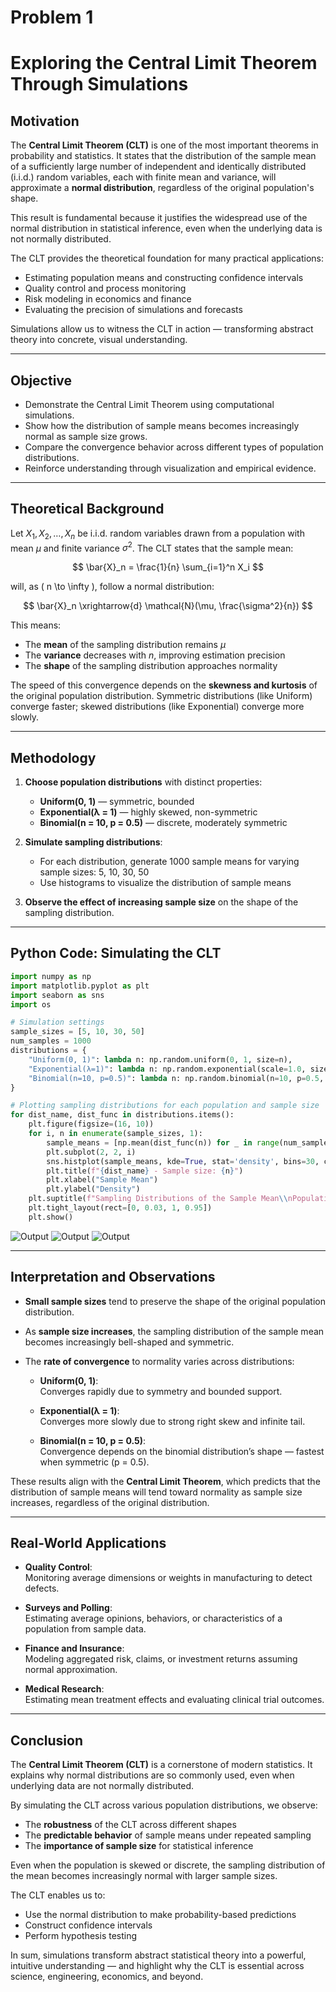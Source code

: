# Problem 1

# Exploring the Central Limit Theorem Through Simulations

## Motivation

The **Central Limit Theorem (CLT)** is one of the most important theorems in probability and statistics. It states that the distribution of the sample mean of a sufficiently large number of independent and identically distributed (i.i.d.) random variables, each with finite mean and variance, will approximate a **normal distribution**, regardless of the original population's shape.

This result is fundamental because it justifies the widespread use of the normal distribution in statistical inference, even when the underlying data is not normally distributed.

The CLT provides the theoretical foundation for many practical applications:

- Estimating population means and constructing confidence intervals
- Quality control and process monitoring
- Risk modeling in economics and finance
- Evaluating the precision of simulations and forecasts

Simulations allow us to witness the CLT in action — transforming abstract theory into concrete, visual understanding.

---

## Objective

- Demonstrate the Central Limit Theorem using computational simulations.
- Show how the distribution of sample means becomes increasingly normal as sample size grows.
- Compare the convergence behavior across different types of population distributions.
- Reinforce understanding through visualization and empirical evidence.

---

## Theoretical Background

Let $X_1, X_2, \dots, X_n$ be i.i.d. random variables drawn from a population with mean $\mu$ and finite variance $\sigma^2$. The CLT states that the sample mean:

$$
\bar{X}_n = \frac{1}{n} \sum_{i=1}^n X_i
$$

will, as \( n \to \infty \), follow a normal distribution:

$$
\bar{X}_n \xrightarrow{d} \mathcal{N}(\mu, \frac{\sigma^2}{n})
$$

This means:

- The **mean** of the sampling distribution remains $\mu$
- The **variance** decreases with $n$, improving estimation precision
- The **shape** of the sampling distribution approaches normality

The speed of this convergence depends on the **skewness and kurtosis** of the original population distribution. Symmetric distributions (like Uniform) converge faster; skewed distributions (like Exponential) converge more slowly.

---

## Methodology

1. **Choose population distributions** with distinct properties:

   - **Uniform(0, 1)** — symmetric, bounded
   - **Exponential(λ = 1)** — highly skewed, non-symmetric
   - **Binomial(n = 10, p = 0.5)** — discrete, moderately symmetric

2. **Simulate sampling distributions**:

   - For each distribution, generate 1000 sample means for varying sample sizes: 5, 10, 30, 50
   - Use histograms to visualize the distribution of sample means

3. **Observe the effect of increasing sample size** on the shape of the sampling distribution.

---

## Python Code: Simulating the CLT

```python
import numpy as np
import matplotlib.pyplot as plt
import seaborn as sns
import os

# Simulation settings
sample_sizes = [5, 10, 30, 50]
num_samples = 1000
distributions = {
    "Uniform(0, 1)": lambda n: np.random.uniform(0, 1, size=n),
    "Exponential(λ=1)": lambda n: np.random.exponential(scale=1.0, size=n),
    "Binomial(n=10, p=0.5)": lambda n: np.random.binomial(n=10, p=0.5, size=n),
}

# Plotting sampling distributions for each population and sample size
for dist_name, dist_func in distributions.items():
    plt.figure(figsize=(16, 10))
    for i, n in enumerate(sample_sizes, 1):
        sample_means = [np.mean(dist_func(n)) for _ in range(num_samples)]
        plt.subplot(2, 2, i)
        sns.histplot(sample_means, kde=True, stat='density', bins=30, color='skyblue')
        plt.title(f"{dist_name} - Sample size: {n}")
        plt.xlabel("Sample Mean")
        plt.ylabel("Density")
    plt.suptitle(f"Sampling Distributions of the Sample Mean\\nPopulation: {dist_name}", fontsize=16)
    plt.tight_layout(rect=[0, 0.03, 1, 0.95])
    plt.show()
```

![Output](CLT.png)
![Output](CLT1.png)
![Output](CLT%20Binomia.png)

---

## Interpretation and Observations

- **Small sample sizes** tend to preserve the shape of the original population distribution.
- As **sample size increases**, the sampling distribution of the sample mean becomes increasingly bell-shaped and symmetric.
- The **rate of convergence** to normality varies across distributions:

  - **Uniform(0, 1)**:  
    Converges rapidly due to symmetry and bounded support.

  - **Exponential(λ = 1)**:  
    Converges more slowly due to strong right skew and infinite tail.

  - **Binomial(n = 10, p = 0.5)**:  
    Convergence depends on the binomial distribution’s shape — fastest when symmetric (p = 0.5).

These results align with the **Central Limit Theorem**, which predicts that the distribution of sample means will tend toward normality as sample size increases, regardless of the original distribution.

---

## Real-World Applications

- **Quality Control**:  
  Monitoring average dimensions or weights in manufacturing to detect defects.

- **Surveys and Polling**:  
  Estimating average opinions, behaviors, or characteristics of a population from sample data.

- **Finance and Insurance**:  
  Modeling aggregated risk, claims, or investment returns assuming normal approximation.

- **Medical Research**:  
  Estimating mean treatment effects and evaluating clinical trial outcomes.

---

## Conclusion

The **Central Limit Theorem (CLT)** is a cornerstone of modern statistics. It explains why normal distributions are so commonly used, even when underlying data are not normally distributed.

By simulating the CLT across various population distributions, we observe:

- The **robustness** of the CLT across different shapes
- The **predictable behavior** of sample means under repeated sampling
- The **importance of sample size** for statistical inference

Even when the population is skewed or discrete, the sampling distribution of the mean becomes increasingly normal with larger sample sizes.

The CLT enables us to:

- Use the normal distribution to make probability-based predictions
- Construct confidence intervals
- Perform hypothesis testing

In sum, simulations transform abstract statistical theory into a powerful, intuitive understanding — and highlight why the CLT is essential across science, engineering, economics, and beyond.
